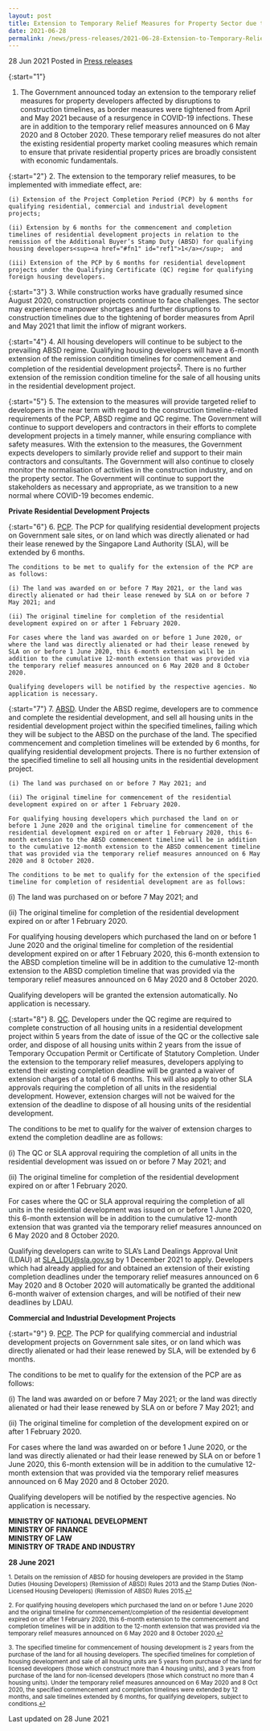 ```yaml
---
layout: post
title: Extension to Temporary Relief Measures for Property Sector due to Coronavirus Disease 2019 (COVID-19) Pandemic
date: 2021-06-28
permalink: /news/press-releases/2021-06-28-Extension-to-Temporary-Relief-Measures-Property-Sector-due-to-COVID19 
---
```


28 Jun 2021 Posted in [Press releases](/news/press-releases)

{:start="1"}
1.	The Government announced today an extension to the temporary relief measures for property developers affected by disruptions to construction timelines, as border measures were tightened from April and May 2021 because of a resurgence in COVID-19 infections. These are in addition to the temporary relief measures announced on 6 May 2020 and 8 October 2020. These temporary relief measures do not alter the existing residential property market cooling measures which remain to ensure that private residential property prices are broadly consistent with economic fundamentals.

{:start="2"}
2.	The extension to the temporary relief measures, to be implemented with immediate effect, are:

    (i)	Extension of the Project Completion Period (PCP) by 6 months for qualifying residential, commercial and industrial development projects;

    (ii) Extension by 6 months for the commencement and completion timelines of residential development projects in relation to the remission of the Additional Buyer’s Stamp Duty (ABSD) for qualifying housing developers<sup><a href="#fn1" id="ref1">1</a></sup>;  and

    (iii) Extension of the PCP by 6 months for residential development projects under the Qualifying Certificate (QC) regime for qualifying foreign housing developers.

{:start="3"}
3.	While construction works have gradually resumed since August 2020, construction projects continue to face challenges. The sector may experience manpower shortages and further disruptions to construction timelines due to the tightening of border measures from April and May 2021 that limit the inflow of migrant workers.

{:start="4"}
4.	 All housing developers will continue to be subject to the prevailing ABSD regime. Qualifying housing developers will have a 6-month extension of the remission condition timelines for commencement and completion of the residential development projects<sup><a href="#fn2" id="ref2">2</a></sup>.  There is no further extension of the remission condition timeline for the sale of all housing units in the residential development project. 

{:start="5"}
5.	The extension to the measures will provide targeted relief to developers in the near term with regard to the construction timeline-related requirements of the PCP, ABSD regime and QC regime. The Government will continue to support developers and contractors in their efforts to complete development projects in a timely manner, while ensuring compliance with safety measures. With the extension to the measures, the Government expects developers to similarly provide relief and support to their main contractors and consultants. The Government will also continue to closely monitor the normalisation of activities in the construction industry, and on the property sector. The Government will continue to support the stakeholders as necessary and appropriate, as we transition to a new normal where COVID-19 becomes endemic.

<b>Private Residential Development Projects</b>

{:start="6"}
6.	<u>PCP</u>. The PCP for qualifying residential development projects on Government sale sites, or on land which was directly alienated or had their lease renewed by the Singapore Land Authority (SLA), will be extended by 6 months. 

    The conditions to be met to qualify for the extension of the PCP are as follows:

    (i)	The land was awarded on or before 7 May 2021, or the land was directly alienated or had their lease renewed by SLA on or before 7 May 2021; and 
    
    (ii) The original timeline for completion of the residential development expired on or after 1 February 2020.

    For cases where the land was awarded on or before 1 June 2020, or where the land was directly alienated or had their lease renewed by SLA on or before 1 June 2020, this 6-month extension will be in addition to the cumulative 12-month extension that was provided via the temporary relief measures announced on 6 May 2020 and 8 October 2020.

    Qualifying developers will be notified by the respective agencies. No application is necessary. 

{:start="7"}
7.	<u>ABSD</u>. Under the ABSD regime, developers are to commence and complete the residential development, and sell all housing units in the residential development project within the specified timelines,  failing which they will be subject to the ABSD on the purchase of the land. The specified commencement and completion timelines will be extended by 6 months, for qualifying residential development projects. There is no further extension of the specified timeline to sell all housing units in the residential development project.

    (i)	The land was purchased on or before 7 May 2021; and

    (ii) The original timeline for commencement of the residential development expired on or after 1 February 2020.

    For qualifying housing developers which purchased the land on or before 1 June 2020 and the original timeline for commencement of the residential development expired on or after 1 February 2020, this 6-month extension to the ABSD commencement timeline will be in addition to the cumulative 12-month extension to the ABSD commencement timeline that was provided via the temporary relief measures announced on 6 May 2020 and 8 October 2020.

    The conditions to be met to qualify for the extension of the specified timeline for completion of residential development are as follows:

   (i)	The land was purchased on or before 7 May 2021; and
   
   (ii) The original timeline for completion of the residential development expired on or after 1 February 2020.

For qualifying housing developers which purchased the land on or before 1 June 2020 and the original timeline for completion of the residential development expired on or after 1 February 2020, this 6-month extension to the ABSD completion timeline will be in addition to the cumulative 12-month extension to the ABSD completion timeline that was provided via the temporary relief measures announced on 6 May 2020 and 8 October 2020.

Qualifying developers will be granted the extension automatically. No application is necessary. 

{:start="8"}
8.	 <u>QC</u>. Developers under the QC regime are required to complete construction of all housing units in a residential development project within 5 years from the date of issue of the QC or the collective sale order, and dispose of all housing units within 2 years from the issue of Temporary Occupation Permit or Certificate of Statutory Completion. Under the extension to the temporary relief measures, developers applying to extend their existing completion deadline will be granted a waiver of extension charges of a total of 6 months. This will also apply to other SLA approvals requiring the completion of all units in the residential development. However, extension charges will not be waived for the extension of the deadline to dispose of all housing units of the residential development.

The conditions to be met to qualify for the waiver of extension charges to extend the completion deadline are as follows:

(i)	The QC or SLA approval requiring the completion of all units in the residential development was issued on or before 7 May 2021; and

(ii) The original timeline for completion of the residential development expired on or after 1 February 2020.

For cases where the QC or SLA approval requiring the completion of all units in the residential development was issued on or before 1 June 2020, this 6-month extension will be in addition to the cumulative 12-month extension that was granted via the temporary relief measures announced on 6 May 2020 and 8 October 2020.

Qualifying developers can write to SLA’s Land Dealings Approval Unit (LDAU) at <a href="mailto:SLA_LDU@sla.gov.sg" target="new">SLA_LDU@sla.gov.sg</a> by 1 December 2021 to apply. Developers which had already applied for and obtained an extension of their existing completion deadlines under the temporary relief measures announced on 6 May 2020 and 8 October 2020 will automatically be granted the additional 6-month waiver of extension charges, and will be notified of their new deadlines by LDAU.

<b>Commercial and Industrial Development Projects</b>

{:start="9"}
9.	 <u>PCP</u>. The PCP for qualifying commercial and industrial development projects on Government sale sites, or on land which was directly alienated or had their lease renewed by SLA, will be extended by 6 months. 

The conditions to be met to qualify for the extension of the PCP are as follows: 

(i)	The land was awarded on or before 7 May 2021; or the land was directly alienated or had their lease renewed by SLA on or before 7 May 2021; and 

(ii) The original timeline for completion of the development expired on or after 1 February 2020.

For cases where the land was awarded on or before 1 June 2020, or the land was directly alienated or had their lease renewed by SLA on or before 1 June 2020, this 6-month extension will be in addition to the cumulative 12-month extension that was provided via the temporary relief measures announced on 6 May 2020 and 8 October 2020.

Qualifying developers will be notified by the respective agencies. No application is necessary.


**MINISTRY OF NATIONAL DEVELOPMENT<br>
MINISTRY OF FINANCE<br>
MINISTRY OF LAW <br>
MINISTRY OF TRADE AND INDUSTRY**<br>

**28 June 2021**

<p><sup id="fn1">1. Details on the remission of ABSD for housing developers are provided in the Stamp Duties (Housing Developers) (Remission of ABSD) Rules 2013 and the Stamp Duties (Non-Licensed Housing Developers) (Remission of ABSD) Rules 2015.<a href="#ref1" title="Jump back to footnote 1 in the text.">↩</a></sup></p>
<p><sup id="fn2">2. For qualifying housing developers which purchased the land on or before 1 June 2020 and the original timeline for commencement/completion of the residential development expired on or after 1 February 2020, this 6-month extension to the commencement and completion timelines will be in addition to the 12-month extension that was provided via the temporary relief measures announced on 6 May 2020 and 8 October 2020.<a href="#ref2" title="Jump back to footnote 2 in the text.">↩</a></sup></p>
<p><sup id="fn3">3. The specified timeline for commencement of housing development is 2 years from the purchase of the land for all housing developers. The specified timelines for completion of housing development and sale of all housing units are 5 years from purchase of the land for licensed developers (those which construct more than 4 housing units), and 3 years from purchase of the land for non-licensed developers (those which construct no more than 4 housing units). Under the temporary relief measures announced on 6 May 2020 and 8 Oct 2020, the specified commencement and completion timelines were extended by 12 months, and sale timelines extended by 6 months, for qualifying developers, subject to conditions.<a href="#ref3" title="Jump back to footnote 3 in the text.">↩</a></sup></p>


<p class="right-side-updated">Last updated on 28 June 2021</p>
